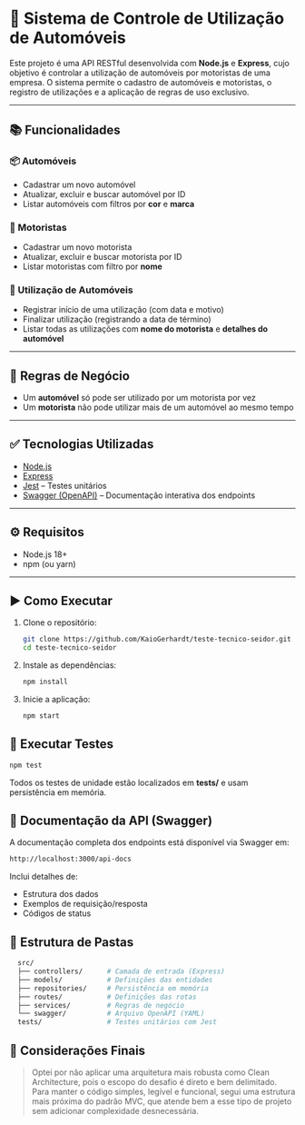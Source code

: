 # 🚗 Sistema de Controle de Utilização de Automóveis

Este projeto é uma API RESTful desenvolvida com **Node.js** e **Express**, cujo objetivo é controlar a utilização de automóveis por motoristas de uma empresa. O sistema permite o cadastro de automóveis e motoristas, o registro de utilizações e a aplicação de regras de uso exclusivo.

---

## 📚 Funcionalidades

### 📦 Automóveis
- Cadastrar um novo automóvel
- Atualizar, excluir e buscar automóvel por ID
- Listar automóveis com filtros por **cor** e **marca**

### 👤 Motoristas
- Cadastrar um novo motorista
- Atualizar, excluir e buscar motorista por ID
- Listar motoristas com filtro por **nome**

### 🚗 Utilização de Automóveis
- Registrar início de uma utilização (com data e motivo)
- Finalizar utilização (registrando a data de término)
- Listar todas as utilizações com **nome do motorista** e **detalhes do automóvel**

---

## 📌 Regras de Negócio

- Um **automóvel** só pode ser utilizado por um motorista por vez
- Um **motorista** não pode utilizar mais de um automóvel ao mesmo tempo

---

## ✅ Tecnologias Utilizadas

- [Node.js](https://nodejs.org/)
- [Express](https://expressjs.com/)
- [Jest](https://jestjs.io/) – Testes unitários
- [Swagger (OpenAPI)](https://swagger.io/) – Documentação interativa dos endpoints

---

## ⚙️ Requisitos

- Node.js 18+
- npm (ou yarn)

---

## ▶️ Como Executar

1. Clone o repositório:
   ```bash
   git clone https://github.com/KaioGerhardt/teste-tecnico-seidor.git
   cd teste-tecnico-seidor
   ```
2. Instale as dependências:
   ```bash
   npm install
   ```
3. Inicie a aplicação:
    ```bash
   npm start
   ```

##  🧪 Executar Testes
   ```bash
   npm test
   ```

Todos os testes de unidade estão localizados em **tests/** e usam persistência em memória.

##  📘 Documentação da API (Swagger)
A documentação completa dos endpoints está disponível via Swagger em:

   ```bash
   http://localhost:3000/api-docs
   ```

Inclui detalhes de:

* Estrutura dos dados
* Exemplos de requisição/resposta
* Códigos de status

## 📁 Estrutura de Pastas

  ```bash
    src/
    ├── controllers/      # Camada de entrada (Express)
    ├── models/           # Definições das entidades
    ├── repositories/     # Persistência em memória
    ├── routes/           # Definições das rotas
    ├── services/         # Regras de negócio
    └── swagger/          # Arquivo OpenAPI (YAML)
    tests/                # Testes unitários com Jest
 ```
## 📝 Considerações Finais
> Optei por não aplicar uma arquitetura mais robusta como Clean Architecture, pois o escopo do desafio é direto e bem delimitado. Para manter o código simples, legível e funcional, segui uma estrutura mais próxima do padrão MVC, que atende bem a esse tipo de projeto sem adicionar complexidade desnecessária.

